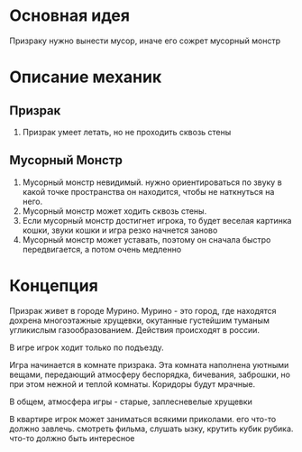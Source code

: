 # Основная идея

Призраку нужно вынести мусор, иначе его сожрет мусорный монстр

# Описание механик

## Призрак
1. Призрак умеет летать, но не проходить сквозь стены

## Мусорный Монстр
1. Мусорный монстр невидимый. нужно ориентироваться по звуку в какой точке пространства он находится, чтобы не наткнуться на него.
2. Мусорный монстр может ходить сквозь стены.
3. Если мусорный монстр достигнет игрока, то будет веселая картинка кошки, звуки кошки и игра резко начнется заново
4. Мусорный монстр может уставать, поэтому он сначала быстро передвигается, а потом очень медленно

# Концепция
Призрак живет в городе Мурино. Мурино - это город, где находятся дохрена многоэтажные хрущевки, окутанные густейшим туманым угликислым газообразованием. Действия происходят в россии.

В игре игрок ходит только по подъезду. 

Игра начинается в комнате призрака. Эта комната наполнена уютными вещами, передающий атмосферу беспорядка, бичевания, заброшки, но при этом нежной и теплой комнаты. Коридоры будут мрачные.

В общем, атмосфера игры - старые, заплесневелые хрущевки

В квартире игрок может заниматься всякими приколами. его что-то должно завлечь. смотреть фильма, слушать ызку, крутить кубик рубика. что-то должно быть интересное
